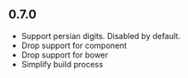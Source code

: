 ## 0.7.0

* Support persian digits. Disabled by default.
* Drop support for component
* Drop support for bower
* Simplify build process
